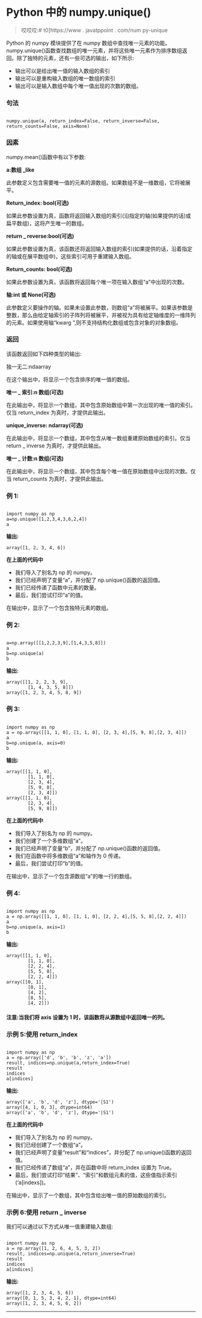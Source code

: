 # Python 中的 numpy.unique()

> 哎哎哎:# t0]https://www . javatppoint . com/num py-unique

Python 的 numpy 模块提供了在 numpy 数组中查找唯一元素的功能。numpy.unique()函数查找数组的唯一元素，并将这些唯一元素作为排序数组返回。除了独特的元素，还有一些可选的输出，如下所示:

*   输出可以是给出唯一值的输入数组的索引
*   输出可以是重构输入数组的唯一数组的索引
*   输出可以是输入数组中每个唯一值出现的次数的数组。

### 句法

```

numpy.unique(a, return_index=False, return_inverse=False, return_counts=False, axis=None)

```

### 因素

numpy.mean()函数中有以下参数:

**a:数组 _like**

此参数定义包含需要唯一值的元素的源数组。如果数组不是一维数组，它将被展平。

**Return_index: bool(可选)**

如果此参数设置为真，函数将返回输入数组的索引(沿指定的轴(如果提供的话)或扁平数组)，这将产生唯一的数组。

**return _ reverse:bool(可选)**

如果此参数设置为真，该函数还将返回输入数组的索引(如果提供的话，沿着指定的轴或在展平数组中)，这些索引可用于重建输入数组。

**Return_counts: bool(可选)**

如果此参数设置为真，该函数将返回每个唯一项在输入数组“a”中出现的次数。

**轴:int 或 None(可选)**

此参数定义要操作的轴。如果未设置此参数，则数组“a”将被展平。如果该参数是整数，那么由给定轴索引的子阵列将被展平，并被视为具有给定轴维度的一维阵列的元素。如果使用轴“kwarg ”,则不支持结构化数组或包含对象的对象数组。

### 返回

该函数返回如下四种类型的输出:

独一无二:ndaarray

在这个输出中，将显示一个包含排序的唯一值的数组。

**唯一 _ 索引:n 数组(可选)**

在此输出中，将显示一个数组，其中包含原始数组中第一次出现的唯一值的索引。仅当 return_index 为真时，才提供此输出。

**unique_inverse: ndarray(可选)**

在此输出中，将显示一个数组，其中包含从唯一数组重建原始数组的索引。仅当 return _ inverse 为真时，才提供此输出。

**唯一 _ 计数:n 数组(可选)**

在此输出中，将显示一个数组，其中包含每个唯一值在原始数组中出现的次数。仅当 return_counts 为真时，才提供此输出。

### 例 1:

```

import numpy as np
a=np.unique([1,2,3,4,3,6,2,4])
a

```

**输出:**

```
array([1, 2, 3, 4, 6]) 

```

**在上面的代码中**

*   我们导入了别名为 np 的 numpy。
*   我们已经声明了变量“a”，并分配了 np.unique()函数的返回值。
*   我们已经传递了函数中元素的数量。
*   最后，我们尝试打印“a”的值。

在输出中，显示了一个包含独特元素的数组。

### 例 2:

```

a=np.array([[1,2,2,3,9],[1,4,3,5,8]])
a
b=np.unique(a)
b

```

**输出:**

```
array([[1, 2, 2, 3, 9],
       	[1, 4, 3, 5, 8]])
array([1, 2, 3, 4, 5, 8, 9])

```

### 例 3:

```

import numpy as np
a = np.array([[1, 1, 0], [1, 1, 0], [2, 3, 4],[5, 9, 8],[2, 3, 4]])
a
b=np.unique(a, axis=0)
b

```

**输出:**

```
array([[1, 1, 0],
       	[1, 1, 0],
       	[2, 3, 4],
       	[5, 9, 8],
       	[2, 3, 4]])
array([[1, 1, 0],
       	[2, 3, 4],
       	[5, 9, 8]])

```

**在上面的代码中**

*   我们导入了别名为 np 的 numpy。
*   我们创建了一个多维数组“a”。
*   我们已经声明了变量“b”，并分配了 np.unique()函数的返回值。
*   我们在函数中将多维数组“a”和轴作为 0 传递。
*   最后，我们尝试打印“b”的值。

在输出中，显示了一个包含源数组“a”的唯一行的数组。

### 例 4:

```

import numpy as np
a = np.array([[1, 1, 0], [1, 1, 0], [2, 2, 4],[5, 5, 8],[2, 2, 4]])
a
b=np.unique(a, axis=1)
b

```

**输出:**

```
array([[1, 1, 0],
       	[1, 1, 0],
       	[2, 2, 4],
       	[5, 5, 8],
       	[2, 2, 4]])
array([[0, 1],
       	[0, 1],
       	[4, 2],
       	[8, 5],
       	[4, 2]])

```

#### 注意:当我们将 axis 设置为 1 时，该函数将从源数组中返回唯一的列。

### 示例 5:使用 return_index

```

import numpy as np
a = np.array(['d', 'b', 'b', 'z', 'a'])
result, indices=np.unique(a,return_index=True)
result
indices
a[indices]

```

**输出:**

```
array(['a', 'b', 'd', 'z'], dtype='|S1')
array([4, 1, 0, 3], dtype=int64)
array(['a', 'b', 'd', 'z'], dtype='|S1')

```

**在上面的代码中**

*   我们导入了别名为 np 的 numpy。
*   我们已经创建了一个数组“a”。
*   我们已经声明了变量“result”和“indices”，并分配了 np.unique()函数的返回值。
*   我们已经传递了数组“a”，并在函数中将 return_index 设置为 True。
*   最后，我们尝试打印“结果”、“索引”和数组元素的值，这些值指示索引(‘a[indexs])。

在输出中，显示了一个数组，其中包含给出唯一值的原始数组的索引。

### 示例 6:使用 return _ inverse

我们可以通过以下方式从唯一值重建输入数组:

```

import numpy as np
a = np.array([1, 2, 6, 4, 5, 3, 2])
result, indices=np.unique(a,return_inverse=True)
result
indices
a[indices]

```

**输出:**

```
array([1, 2, 3, 4, 5, 6])
array([0, 1, 5, 3, 4, 2, 1], dtype=int64)
array([1, 2, 3, 4, 5, 6, 2])

```

* * *